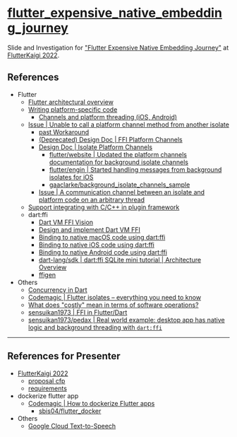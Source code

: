 # [flutter_expensive_native_embedding_journey](https://sensuikan1973.github.io/flutter_expensive_native_embedding_journey)

Slide and Investigation for ["Flutter Expensive Native Embedding Journey"](https://fortee.jp/flutterkaigi-2022/proposal/d6a2b41c-e765-4d5f-845d-9290148cd880) at [FlutterKaigi 2022](https://flutterkaigi.jp/2022/).

## References

- Flutter
  - [Flutter architectural overview](https://docs.flutter.dev/resources/architectural-overview)
  - [Writing platform-specific code](https://docs.flutter.dev/development/platform-integration/platform-channels)
    - [Channels and platform threading (iOS, Android)](https://docs.flutter.dev/development/platform-integration/platform-channels#channels-and-platform-threading)
  - [Issue | Unable to call a platform channel method from another isolate](https://github.com/flutter/flutter/issues/13937)
    - [past Workaround](https://github.com/flutter/flutter/issues/13937#issuecomment-1155630152)
    - [(Deprecated) Design Doc | FFI Platform Channels](https://docs.google.com/document/d/1QhCs6RnDHG9ltYDOx9jaPg-s4sxOTFMC_kt3AZdf25g)
    - [Design Doc | Isolate Platform Channels](https://github.com/flutter/flutter/issues/13937#issuecomment-1203232254)
      - [flutter/website | Updated the platform channels documentation for background isolate channels](https://github.com/flutter/website/pull/7592)
      - [flutter/engin | Started handling messages from background isolates for iOS](https://github.com/flutter/engine/pull/35174)
      - [gaaclarke/background_isolate_channels_sample](https://github.com/gaaclarke/background_isolate_channels_sample)
    - [Issue | A communication channel between an isolate and platform code on an arbitrary thread](https://github.com/flutter/flutter/issues/29081)
  - [Support integrating with C/C++ in plugin framework](https://github.com/flutter/flutter/issues/7053)
  - dart:ffi
    - [Dart VM FFI Vision](https://gist.github.com/mraleph/2582b57737711da40262fad71215d62e)
    - [Design and implement Dart VM FFI](https://github.com/dart-lang/sdk/issues/34452)
    - [Binding to native macOS code using dart:ffi](https://docs.flutter.dev/development/platform-integration/macos/c-interop)
    - [Binding to native iOS code using dart:ffi](https://docs.flutter.dev/development/platform-integration/ios/c-interop)
    - [Binding to native Android code using dart:ffi](https://docs.flutter.dev/development/platform-integration/android/c-interop)
    - [dart-lang/sdk | dart:ffi SQLite mini tutorial | Architecture Overview](https://github.com/dart-lang/sdk/blob/master/samples/ffi/sqlite/docs/sqlite-tutorial.md#architecture-overview)
    - [ffigen](https://pub.dev/packages/ffigen)
- Others
  - [Concurrency in Dart](https://dart.dev/guides/language/concurrency)
  - [Codemagic | Flutter isolates – everything you need to know](https://blog.codemagic.io/understanding-flutter-isolates/)
  - [What does "costly" mean in terms of software operations?](https://stackoverflow.com/a/9888431)
  - [sensuikan1973 | FFI in Flutter/Dart](https://speakerdeck.com/sensuikan1973/dart)
  - [sensuikan1973/pedax | Real world example: desktop app has native logic and background threading with `dart:ffi`](https://github.com/sensuikan1973/pedax)

---

## References for Presenter

- [FlutterKaigi 2022](https://flutterkaigi.jp/2022/)
  - [proposal cfp](https://fortee.jp/flutterkaigi-2022/speaker/proposal/cfp)
  - [requirements](https://flutterkaigi.jp/flutterkaigi/Precautions-for-Recording.ja.html)
- dockerize flutter app
  - [Codemagic | How to dockerize Flutter apps](https://blog.codemagic.io/how-to-dockerize-flutter-apps/)
    - [sbis04/flutter_docker](https://github.com/sbis04/flutter_docker)
- Others
  - [Google Cloud Text-to-Speech](https://cloud.google.com/text-to-speech/)
